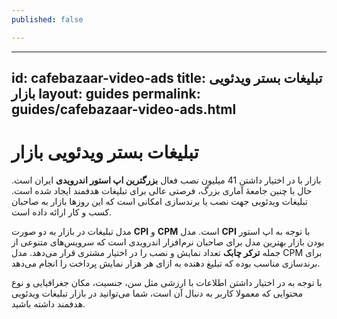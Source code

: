 ```yaml
---
published: false

---
```

---
id: cafebazaar-video-ads
title: تبلیغات بستر ویدئویی بازار
layout: guides
permalink: guides/cafebazaar-video-ads.html
---

# تبلیغات بستر ویدئویی بازار

بازار با در اختیار داشتن 41 میلیون نصب فعال **بزرگترین اپ استور اندرویدی** ایران است. حال با چنین جامعۀ آماری بزرگ، فرصتی عالی برای تبلیغات هدفمند ایجاد شده است. تبلیغات ویدئویی جهت نصب یا برندسازی امکانی است که این روزها بازار به صاحبان کسب و کار ارائه داده است.

مدل تبلیغات در بازار به دو صورت **CPI** و **CPM** است. مدل **CPI** با توجه به اپ استور بودن بازار بهترین مدل برای صاحبان نرم‌افزار اندرویدی است که سرویس‌های متنوعی از جمله **ترکر چابک** تعداد نمایش و نصب را در اختیار مشتری قرار می‌دهد. مدل CPM برای برندسازی مناسب بوده که تبلیغ دهنده به ازای هر هزار نمایش پرداخت را انجام می‌دهد.

با توجه به در اختیار داشتن اطلاعات با ارزشی مثل سن، جنسیت، مکان جغرافیایی و نوع محتوایی که معمولا کاربر به دنبال آن است، شما می‌توانید در بازار تبلیغات ویدئویی هدفمند داشته باشید.
